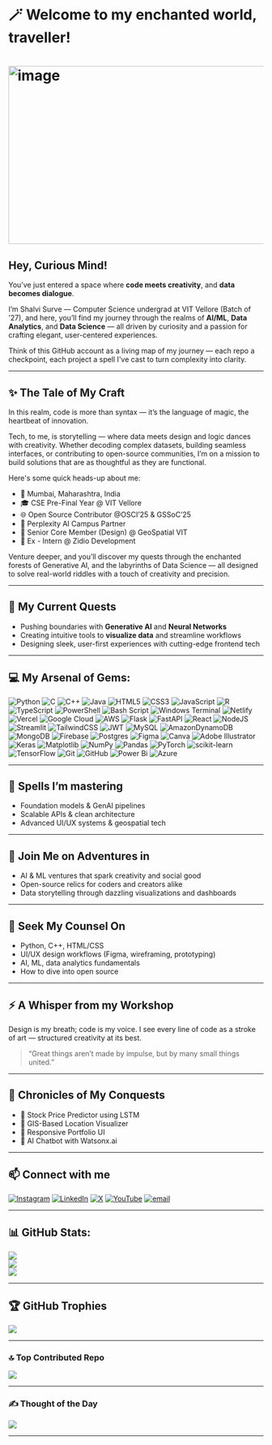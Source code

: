 # 🪄 Welcome to my enchanted world, traveller!
# <img width="626" height="351" alt="image" src="https://github.com/user-attachments/assets/52ea0c7d-5e7e-45e5-94a3-d9ae1c58728b" />

## Hey, Curious Mind!
You’ve just entered a space where **code meets creativity**, and **data becomes dialogue**.

I’m Shalvi Surve — Computer Science undergrad at VIT Vellore (Batch of ’27), and here, you’ll find my journey through the realms of **AI/ML**, **Data Analytics**, and **Data Science** — all driven by curiosity and a passion for crafting elegant, user-centered experiences.

Think of this GitHub account as a living map of my journey — each repo a checkpoint, each project a spell I've cast to turn complexity into clarity.

---

## ✨ The Tale of My Craft
In this realm, code is more than syntax — it’s the language of magic, the heartbeat of innovation.

Tech, to me, is storytelling — where data meets design and logic dances with creativity. Whether decoding complex datasets, building seamless interfaces, or contributing to open-source communities, I’m on a mission to build solutions that are as thoughtful as they are functional.

Here's some quick heads-up about me:
- 📍 Mumbai, Maharashtra, India
- 🎓 CSE Pre-Final Year @ VIT Vellore
- 🌐 Open Source Contributor @OSCI’25 & GSSoC’25
- 🤝 Perplexity AI Campus Partner
- 🎨 Senior Core Member (Design) @ GeoSpatial VIT
- 💼 Ex - Intern @ Zidio Development

Venture deeper, and you’ll discover my quests through the enchanted forests of Generative AI, and the labyrinths of Data Science — all designed to solve real-world riddles with a touch of creativity and precision.

---

## 🔭 My Current Quests

* Pushing boundaries with **Generative AI** and **Neural Networks**
* Creating intuitive tools to **visualize data** and streamline workflows
* Designing sleek, user-first experiences with cutting-edge frontend tech

---

## 💻 My Arsenal of Gems:
![Python](https://img.shields.io/badge/python-3670A0?style=for-the-badge&logo=python&logoColor=ffdd54) ![C](https://img.shields.io/badge/c-%2300599C.svg?style=for-the-badge&logo=c&logoColor=white) ![C++](https://img.shields.io/badge/c++-%2300599C.svg?style=for-the-badge&logo=c%2B%2B&logoColor=white) ![Java](https://img.shields.io/badge/java-%23ED8B00.svg?style=for-the-badge&logo=openjdk&logoColor=white) ![HTML5](https://img.shields.io/badge/html5-%23E34F26.svg?style=for-the-badge&logo=html5&logoColor=white) ![CSS3](https://img.shields.io/badge/css3-%231572B6.svg?style=for-the-badge&logo=css3&logoColor=white) ![JavaScript](https://img.shields.io/badge/javascript-%23323330.svg?style=for-the-badge&logo=javascript&logoColor=%23F7DF1E) ![R](https://img.shields.io/badge/r-%23276DC3.svg?style=for-the-badge&logo=r&logoColor=white) ![TypeScript](https://img.shields.io/badge/typescript-%23007ACC.svg?style=for-the-badge&logo=typescript&logoColor=white) ![PowerShell](https://img.shields.io/badge/PowerShell-%235391FE.svg?style=for-the-badge&logo=powershell&logoColor=white) ![Bash Script](https://img.shields.io/badge/bash_script-%23121011.svg?style=for-the-badge&logo=gnu-bash&logoColor=white) ![Windows Terminal](https://img.shields.io/badge/Windows%20Terminal-%234D4D4D.svg?style=for-the-badge&logo=windows-terminal&logoColor=white) ![Netlify](https://img.shields.io/badge/netlify-%23000000.svg?style=for-the-badge&logo=netlify&logoColor=#00C7B7) ![Vercel](https://img.shields.io/badge/vercel-%23000000.svg?style=for-the-badge&logo=vercel&logoColor=white) ![Google Cloud](https://img.shields.io/badge/GoogleCloud-%234285F4.svg?style=for-the-badge&logo=google-cloud&logoColor=white) ![AWS](https://img.shields.io/badge/AWS-%23FF9900.svg?style=for-the-badge&logo=amazon-aws&logoColor=white) ![Flask](https://img.shields.io/badge/flask-%23000.svg?style=for-the-badge&logo=flask&logoColor=white) ![FastAPI](https://img.shields.io/badge/FastAPI-005571?style=for-the-badge&logo=fastapi) ![React](https://img.shields.io/badge/react-%2320232a.svg?style=for-the-badge&logo=react&logoColor=%2361DAFB) ![NodeJS](https://img.shields.io/badge/node.js-6DA55F?style=for-the-badge&logo=node.js&logoColor=white) ![Streamlit](https://img.shields.io/badge/Streamlit-%23FE4B4B.svg?style=for-the-badge&logo=streamlit&logoColor=white) ![TailwindCSS](https://img.shields.io/badge/tailwindcss-%2338B2AC.svg?style=for-the-badge&logo=tailwind-css&logoColor=white) ![JWT](https://img.shields.io/badge/JWT-black?style=for-the-badge&logo=JSON%20web%20tokens) ![MySQL](https://img.shields.io/badge/mysql-4479A1.svg?style=for-the-badge&logo=mysql&logoColor=white) ![AmazonDynamoDB](https://img.shields.io/badge/Amazon%20DynamoDB-4053D6?style=for-the-badge&logo=Amazon%20DynamoDB&logoColor=white) ![MongoDB](https://img.shields.io/badge/MongoDB-%234ea94b.svg?style=for-the-badge&logo=mongodb&logoColor=white) ![Firebase](https://img.shields.io/badge/firebase-a08021?style=for-the-badge&logo=firebase&logoColor=ffcd34) ![Postgres](https://img.shields.io/badge/postgres-%23316192.svg?style=for-the-badge&logo=postgresql&logoColor=white) ![Figma](https://img.shields.io/badge/figma-%23F24E1E.svg?style=for-the-badge&logo=figma&logoColor=white) ![Canva](https://img.shields.io/badge/Canva-%2300C4CC.svg?style=for-the-badge&logo=Canva&logoColor=white) ![Adobe Illustrator](https://img.shields.io/badge/adobe%20illustrator-%23FF9A00.svg?style=for-the-badge&logo=adobe%20illustrator&logoColor=white) ![Keras](https://img.shields.io/badge/Keras-%23D00000.svg?style=for-the-badge&logo=Keras&logoColor=white) ![Matplotlib](https://img.shields.io/badge/Matplotlib-%23ffffff.svg?style=for-the-badge&logo=Matplotlib&logoColor=black) ![NumPy](https://img.shields.io/badge/numpy-%23013243.svg?style=for-the-badge&logo=numpy&logoColor=white) ![Pandas](https://img.shields.io/badge/pandas-%23150458.svg?style=for-the-badge&logo=pandas&logoColor=white) ![PyTorch](https://img.shields.io/badge/PyTorch-%23EE4C2C.svg?style=for-the-badge&logo=PyTorch&logoColor=white) ![scikit-learn](https://img.shields.io/badge/scikit--learn-%23F7931E.svg?style=for-the-badge&logo=scikit-learn&logoColor=white) ![TensorFlow](https://img.shields.io/badge/TensorFlow-%23FF6F00.svg?style=for-the-badge&logo=TensorFlow&logoColor=white) ![Git](https://img.shields.io/badge/git-%23F05033.svg?style=for-the-badge&logo=git&logoColor=white) ![GitHub](https://img.shields.io/badge/github-%23121011.svg?style=for-the-badge&logo=github&logoColor=white) ![Power Bi](https://img.shields.io/badge/power_bi-F2C811?style=for-the-badge&logo=powerbi&logoColor=black) ![Azure](https://img.shields.io/badge/azure-%230072C6.svg?style=for-the-badge&logo=microsoftazure&logoColor=white)

---

## 🌱 Spells I’m mastering
* Foundation models & GenAI pipelines
* Scalable APIs & clean architecture
* Advanced UI/UX systems & geospatial tech

---

## 🤝 Join Me on Adventures in
* AI & ML ventures that spark creativity and social good
* Open-source relics for coders and creators alike
* Data storytelling through dazzling visualizations and dashboards

---

## 💬 Seek My Counsel On

* Python, C++, HTML/CSS
* UI/UX design workflows (Figma, wireframing, prototyping)
* AI, ML, data analytics fundamentals
* How to dive into open source

---

## ⚡ A Whisper from my Workshop

Design is my breath; code is my voice. I see every line of code as a stroke of art — structured creativity at its best.

> “Great things aren’t made by impulse, but by many small things united.”

---

## 📌 Chronicles of My Conquests

* 🔮 Stock Price Predictor using LSTM
* 🧭 GIS-Based Location Visualizer
* 🎨 Responsive Portfolio UI
* 🧠 AI Chatbot with Watsonx.ai

---

## 📫 Connect with me
[![Instagram](https://img.shields.io/badge/Instagram-%23E4405F.svg?logo=Instagram&logoColor=white)](https://instagram.com/shalviiiii19) [![LinkedIn](https://img.shields.io/badge/LinkedIn-%230077B5.svg?logo=linkedin&logoColor=white)](https://linkedin.com/in/shalvi-surve-0b572728a) [![X](https://img.shields.io/badge/X-black.svg?logo=X&logoColor=white)](https://x.com/shalviiiii19) [![YouTube](https://img.shields.io/badge/YouTube-%23FF0000.svg?logo=YouTube&logoColor=white)](https://youtube.com/@shalvisurve2850) [![email](https://img.shields.io/badge/Email-D14836?logo=gmail&logoColor=white)](mailto:shalviatul.surve2023@vitstudent.ac.in) 

---

## 📊 GitHub Stats:
![](https://github-readme-stats.vercel.app/api?username=Shalvi-Surve&theme=monokai&hide_border=false&include_all_commits=true&count_private=true)<br/>
![](https://nirzak-streak-stats.vercel.app/?user=Shalvi-Surve&theme=monokai&hide_border=false)<br/>
![](https://github-readme-stats.vercel.app/api/top-langs/?username=Shalvi-Surve&theme=monokai&hide_border=false&include_all_commits=true&count_private=true&layout=compact)

---

## 🏆 GitHub Trophies
![](https://github-profile-trophy.vercel.app/?username=Shalvi-Surve&theme=radical&no-frame=false&no-bg=false&margin-w=4)

---

### 🔝 Top Contributed Repo
![](https://github-contributor-stats.vercel.app/api?username=Shalvi-Surve&limit=5&theme=radical&combine_all_yearly_contributions=true)

---

### ✍️ Thought of the Day
![](https://quotes-github-readme.vercel.app/api?type=horizontal&theme=radical)

---
<!-- Proudly created with GPRM ( https://gprm.itsvg.in ) -->
